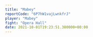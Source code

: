 ```yaml
---
title: "Mabey"
reportCode: "6P7hW1vajLwnkfrJ"
player: "Mabey"
fight: "Opera Hall"
date: 2021-10-01T19:23:51.380000+00:00
---
```

